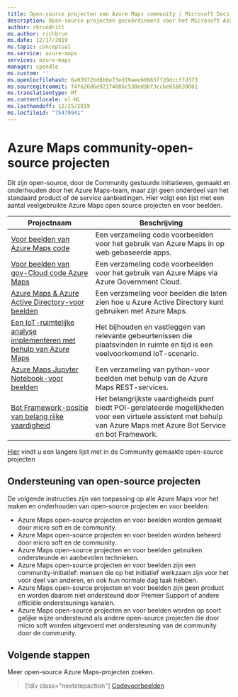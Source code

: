 ```yaml
---
title: Open-source projecten van Azure Maps community | Microsoft Docs
description: Open-source projecten gecoördineerd voor het Microsoft Azure kaarten platform.
author: rbrundritt
ms.author: richbrun
ms.date: 12/17/2019
ms.topic: conceptual
ms.service: azure-maps
services: azure-maps
manager: cpendle
ms.custom: ''
ms.openlocfilehash: 6a03972bd8b6e73ed19aeeb0665ff20dccffd373
ms.sourcegitcommit: f4f626d6e92174086c530ed9bf3ccbe058639081
ms.translationtype: MT
ms.contentlocale: nl-NL
ms.lasthandoff: 12/25/2019
ms.locfileid: "75479941"
---
```

# <a name="azure-maps-community---open-source-projects"></a>Azure Maps community-open-source projecten

Dit zijn open-source, door de Community gestuurde initiatieven, gemaakt en onderhouden door het Azure Maps-team, maar zijn geen onderdeel van het standaard product of de service aanbiedingen. Hier volgt een lijst met een aantal veelgebruikte Azure Maps open source projecten en voor beelden.

| Projectnaam | Beschrijving |
|-|-|
| [Voor beelden van Azure Maps code](https://github.com/Azure-Samples/AzureMapsCodeSamples) | Een verzameling code voorbeelden voor het gebruik van Azure Maps in op web gebaseerde apps. |
| [Voor beelden van gov-Cloud code Azure Maps](https://github.com/Azure-Samples/AzureMapsCodeSamples) | Een verzameling code voorbeelden voor het gebruik van Azure Maps via Azure Government Cloud. |
| [Azure Maps & Azure Active Directory-voor beelden](https://github.com/Azure-Samples/Azure-Maps-AzureAD-Samples) | Een verzameling voor beelden die laten zien hoe u Azure Active Directory kunt gebruiken met Azure Maps. | 
| [Een IoT-ruimtelijke analyse implementeren met behulp van Azure Maps](https://github.com/Azure-Samples/iothub-to-azure-maps-geofencing) | Het bijhouden en vastleggen van relevante gebeurtenissen die plaatsvinden in ruimte en tijd is een veelvoorkomend IoT-scenario. |
| [Azure Maps Jupyter Notebook-voor beelden](https://github.com/Azure-Samples/Azure-Maps-Jupyter-Notebook) | Een verzameling van python-voor beelden met behulp van de Azure Maps REST-services. |
| [Bot Framework-positie van belang rijke vaardigheid](https://github.com/microsoft/botframework-solutions/tree/488093ac2fddf16096171f6a926315aa45e199e7/skills/csharp/pointofinterestskill) | Het belangrijkste vaardigheids punt biedt POI-gerelateerde mogelijkheden voor een virtuele assistent met behulp van Azure Maps met Azure Bot Service en bot Framework. |

[Hier](https://github.com/microsoft/Maps/blob/master/AzureMaps.md) vindt u een langere lijst met in de Community gemaakte open-source projecten

## <a name="supportability-of-open-source-projects"></a>Ondersteuning van open-source projecten

De volgende instructies zijn van toepassing op alle Azure Maps voor het maken en onderhouden van open-source projecten en voor beelden:

- Azure Maps open-source projecten en voor beelden worden gemaakt door micro soft en de community.
- Azure Maps open-source projecten en voor beelden worden beheerd door micro soft en de community.
- Azure Maps open-source projecten en voor beelden gebruiken ondersteunde en aanbevolen technieken.
- Azure Maps open-source projecten en voor beelden zijn een community-initiatief: mensen die op het initiatief werkzaam zijn voor het voor deel van anderen, en ook hun normale dag taak hebben.
- Azure Maps open-source projecten en voor beelden zijn geen product en worden daarom niet ondersteund door Premier Support of andere officiële ondersteunings kanalen.
- Azure Maps open-source projecten en voor beelden worden op soort gelijke wijze ondersteund als andere open-source projecten die door micro soft worden uitgevoerd met ondersteuning van de community door de community.

## <a name="next-steps"></a>Volgende stappen

Meer open-source Azure Maps-projecten zoeken.

> [!div class="nextstepaction"]
> [Codevoorbeelden](https://docs.microsoft.com/samples/browse/?products=azure-maps)